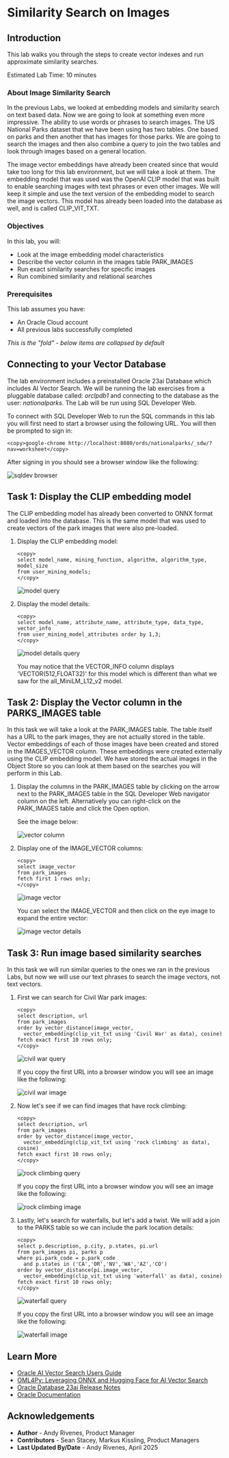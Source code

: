 # Similarity Search on Images

## Introduction

This lab walks you through the steps to create vector indexes and run approximate similarity searches.

Estimated Lab Time: 10 minutes

### About Image Similarity Search

In the previous Labs, we looked at embedding models and similarity search on text based data. Now we are going to look at something even more impressive. The ability to use words or phrases to search images. The US National Parks dataset that we have been using has two tables. One based on parks and then another that has images for those parks. We are going to search the images and then also combine a query to join the two tables and look through images based on a general location.

The image vector embeddings have already been created since that would take too long for this lab environment, but we will take a look at them. The embedding model that was used was the OpenAI CLIP model that was built to enable searching images with text phrases or even other images. We will keep it simple and use the text version of the embedding model to search the image vectors. This model has already been loaded into the database as well, and is called CLIP\_VIT\_TXT.


### Objectives

In this lab, you will:

* Look at the image embedding model characteristics
* Describe the vector column in the images table PARK_IMAGES
* Run exact similarity searches for specific images
* Run combined similarity and relational searches

### Prerequisites

This lab assumes you have:
* An Oracle Cloud account
* All previous labs successfully completed


*This is the "fold" - below items are collapsed by default*

## Connecting to your Vector Database

The lab environment includes a preinstalled Oracle 23ai Database which includes AI Vector Search. We will be running the lab exercises from a pluggable database called: *orclpdb1* and connecting to the database as the user: *nationalparks*. The Lab will be run using SQL Developer Web.

To connect with SQL Developer Web to run the SQL commands in this lab you will first need to start a browser using the following URL. You will then be prompted to sign in:

  ```
  <copy>google-chrome http://localhost:8080/ords/nationalparks/_sdw/?nav=worksheet</copy>
  ```

After signing in you should see a browser window like the following:

 ![sqldev browser](images/sqldev_web.png " ")


## Task 1: Display the CLIP embedding model

The CLIP embedding model has already been converted to ONNX format and loaded into the database. This is the same model that was used to create vectors of the park images that were also pre-loaded.

1. Display the CLIP embedding model:

    ```
    <copy>
    select model_name, mining_function, algorithm, algorithm_type, model_size
    from user_mining_models;
    </copy>
    ```

    ![model query](images/CLIP_model.png " ")

      
2. Display the model details:

    ```
    <copy>
    select model_name, attribute_name, attribute_type, data_type, vector_info
    from user_mining_model_attributes order by 1,3;
    </copy>
    ```

    ![model details query](images/CLIP_details.png " ")

    You may notice that the VECTOR\_INFO column displays 'VECTOR(512,FLOAT32)' for this model which is different than what we saw for the all\_MiniLM\_L12\_v2 model.


## Task 2: Display the Vector column in the PARKS\_IMAGES table

In this task we will take a look at the PARK\_IMAGES table. The table itself has a URL to the park images, they are not actually stored in the table. Vector embeddings of each of those images have been created and stored in the IMAGES\_VECTOR column. These embeddings were created externally using the CLIP embedding model. We have stored the actual images in the Object Store so you can look at them based on the searches you will perform in this Lab.

1. Display the columns in the PARK\_IMAGES table by clicking on the arrow next to the PARK\_IMAGES table in the SQL Developer Web navigator column on the left. Alternatively you can right-click on the PARK\_IMAGES table and click the Open option.

    See the image below:

    ![vector column](images/park_images_columns.png " ")

2. Display one of the IMAGE\_VECTOR columns:

    ```
    <copy>
    select image_vector
    from park_images
    fetch first 1 rows only;
    </copy>
    ```

    ![image vector](images/image_vector.png " ")

    You can select the IMAGE\_VECTOR and then click on the eye image to expand the entire vector:

    ![image vector details](images/image_vector_details.png " ")

## Task 3: Run image based similarity searches

In this task we will run similar queries to the ones we ran in the previous Labs, but now we will use our text phrases to search the image vectors, not text vectors.

1. First we can search for Civil War park images:

    ```
    <copy>
    select description, url
    from park_images
    order by vector_distance(image_vector,
      vector_embedding(clip_vit_txt using 'Civil War' as data), cosine)
    fetch exact first 10 rows only;
    </copy>
    ```

    ![civil war query](images/query_civil_war.png " ")

    If you copy the first URL into a browser window you will see an image like the following:

    ![civil war image](images/civil_war.png " ")

2. Now let's see if we can find images that have rock climbing:

    ```
    <copy>
    select description, url
    from park_images
    order by vector_distance(image_vector,
      vector_embedding(clip_vit_txt using 'rock climbing' as data), cosine)
    fetch exact first 10 rows only;
    </copy>
    ```

    ![rock climbing query](images/query_rock_climbing.png " ")

    If you copy the first URL into a browser window you will see an image like the following:

    ![rock climbing image](images/rock_climber.png " ")

3. Lastly, let's search for waterfalls, but let's add a twist. We will add a join to the PARKS table so we can include the park location details:

    ```
    <copy>
    select p.description, p.city, p.states, pi.url
    from park_images pi, parks p
    where pi.park_code = p.park_code
      and p.states in ('CA','OR','NV','WA','AZ','CO')
    order by vector_distance(pi.image_vector,
      vector_embedding(clip_vit_txt using 'waterfall' as data), cosine)
    fetch exact first 10 rows only;
    </copy>
    ```

    ![waterfall query](images/query_waterfalls_location.png " ")

    If you copy the first URL into a browser window you will see an image like the following:

    ![waterfall image](images/waterfall.png " ")


## Learn More

* [Oracle AI Vector Search Users Guide](https://docs.oracle.com/en/database/oracle/oracle-database/23/vecse/index.html)
* [OML4Py: Leveraging ONNX and Hugging Face for AI Vector Search](https://blogs.oracle.com/machinelearning/post/oml4py-leveraging-onnx-and-hugging-face-for-advanced-ai-vector-search)
* [Oracle Database 23ai Release Notes](https://docs.oracle.com/en/database/oracle/oracle-database/23/rnrdm/index.html)
* [Oracle Documentation](http://docs.oracle.com)

## Acknowledgements
* **Author** - Andy Rivenes, Product Manager
* **Contributors** - Sean Stacey, Markus Kissling, Product Managers
* **Last Updated By/Date** - Andy Rivenes, April 2025
